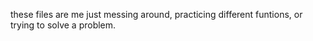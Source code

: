 these files are me just messing around, practicing different funtions, or trying to solve a problem.
